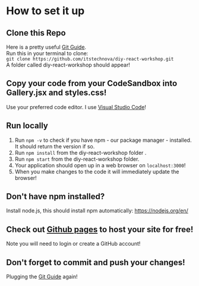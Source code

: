 # How to set it up
## Clone this Repo
Here is a pretty useful [Git Guide](https://rogerdudler.github.io/git-guide/).   
Run this in your terminal to clone:   
```git clone https://github.com/itstechnova/diy-react-workshop.git```   
A folder called diy-react-workshop should appear!   
## Copy your code from your CodeSandbox into Gallery.jsx and styles.css!
Use your preferred code editor. I use [Visual Studio Code](https://code.visualstudio.com/Download)!   

## Run locally
1. Run ```npm -v``` to check if you have npm - our package manager - installed. It should return the version if so.   
2. Run ```npm install``` from the diy-react-workshop folder .   
3. Run ```npm start``` from the diy-react-workshop folder.    
4. Your application should open up in a web browser on ```localhost:3000```! 
5. When you make changes to the code it will immediately update the browser!

## Don't have npm installed? 
Install node.js, this should install npm automatically: https://nodejs.org/en/
## Check out [Github pages](https://pages.github.com/) to host your site for free!
Note you will need to login or create a GitHub account!
## Don't forget to commit and push your changes! 
Plugging the [Git Guide](https://rogerdudler.github.io/git-guide/) again!
